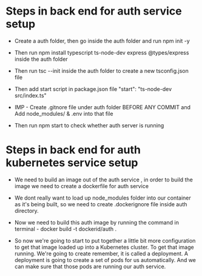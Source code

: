 # Steps in back end for auth service setup

* Create a auth folder, then go inside the auth folder and run npm init -y

* Then run npm install typescript ts-node-dev express @types/express inside the auth folder

* Then run tsc --init inside the auth folder to create a new tsconfig.json file

* Then add start script in package.json file "start": "ts-node-dev src/index.ts"

* IMP - Create .gitnore file under auth folder BEFORE ANY COMMIT and Add node_modules/ & .env into that file

* Then run npm start to check whether auth server is running

# Steps in back end for auth kubernetes service setup

* We need to build an image out of the auth service , in order to build the image we need to create a dockerfile for auth service

* We dont really want to load up node_modules folder into our container as it's being built, so we need to create .dockerignore file inside auth directory.

* Now we need to build this auth image by running the command in terminal - docker build -t dockerid/auth .

* So now we're going to start to put together a little bit more configuration to get that image loaded up into a Kubernetes cluster. To get that image running. We're going to create remember, it is called a deployment. A deployment is going to create a set of pods for us automatically. And we can make sure that those pods are running our auth service.